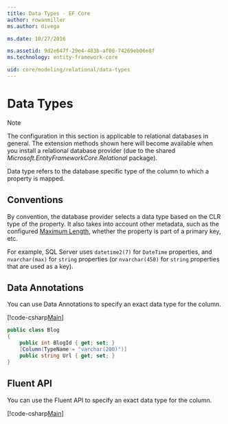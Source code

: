 ```yaml
---
title: Data Types - EF Core
author: rowanmiller
ms.author: divega

ms.date: 10/27/2016

ms.assetid: 9d2e647f-29e4-483b-af00-74269eb06e8f
ms.technology: entity-framework-core

uid: core/modeling/relational/data-types
---
```

# Data Types

> [!NOTE]  
> The configuration in this section is applicable to relational databases in general. The extension methods shown here will become available when you install a relational database provider (due to the shared *Microsoft.EntityFrameworkCore.Relational* package).

Data type refers to the database specific type of the column to which a property is mapped.

## Conventions

By convention, the database provider selects a data type based on the CLR type of the property. It also takes into account other metadata, such as the configured [Maximum Length](../max-length.md), whether the property is part of a primary key, etc.

For example, SQL Server uses `datetime2(7)` for `DateTime` properties, and `nvarchar(max)` for `string` properties (or `nvarchar(450)` for `string` properties that are used as a key).

## Data Annotations

You can use Data Annotations to specify an exact data type for the column.

[!code-csharp[Main](../../../../samples/core/Modeling/DataAnnotations/Samples/Relational/DataType.cs?name=Entities&highlight=4)]
``` csharp
public class Blog
{
    public int BlogId { get; set; }
    [Column(TypeName = "varchar(200)")]
    public string Url { get; set; }
}
```

## Fluent API

You can use the Fluent API to specify an exact data type for the column.

[!code-csharp[Main](../../../../samples/core/Modeling/FluentAPI/Samples/Relational/DataType.cs?name=Model&highlight=7,8,9)]
